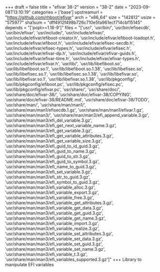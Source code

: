 +++
draft = false
title = "efivar 38-2"
version = "38-2"
date = "2023-09-08T13:10:19"
categories = ['base']
upstreamurl = "https://github.com/rhboot/efivar"
arch = "x86_64"
size = "142812"
usize = "575977"
sha1sum = "dff4912f498b726c710e5fa961ecf714cbf15145"
depends = "['popt>=1.16-9']"
files = "['usr/', 'usr/bin/', 'usr/bin/efisecdb', 'usr/bin/efivar', 'usr/include/', 'usr/include/efivar/', 'usr/include/efivar/efiboot-creator.h', 'usr/include/efivar/efiboot-loadopt.h', 'usr/include/efivar/efiboot.h', 'usr/include/efivar/efisec-secdb.h', 'usr/include/efivar/efisec-types.h', 'usr/include/efivar/efisec.h', 'usr/include/efivar/efivar-dp.h', 'usr/include/efivar/efivar-guids.h', 'usr/include/efivar/efivar-time.h', 'usr/include/efivar/efivar-types.h', 'usr/include/efivar/efivar.h', 'usr/lib/', 'usr/lib/libefiboot.so', 'usr/lib/libefiboot.so.1', 'usr/lib/libefiboot.so.1.38', 'usr/lib/libefisec.so', 'usr/lib/libefisec.so.1', 'usr/lib/libefisec.so.1.38', 'usr/lib/libefivar.so', 'usr/lib/libefivar.so.1', 'usr/lib/libefivar.so.1.38', 'usr/lib/pkgconfig/', 'usr/lib/pkgconfig/efiboot.pc', 'usr/lib/pkgconfig/efisec.pc', 'usr/lib/pkgconfig/efivar.pc', 'usr/share/', 'usr/share/doc/', 'usr/share/doc/efivar-38/', 'usr/share/doc/efivar-38/COPYING', 'usr/share/doc/efivar-38/README.md', 'usr/share/doc/efivar-38/TODO', 'usr/share/man/', 'usr/share/man/man1/', 'usr/share/man/man1/efisecdb.1.gz', 'usr/share/man/man1/efivar.1.gz', 'usr/share/man/man3/', 'usr/share/man/man3/efi_append_variable.3.gz', 'usr/share/man/man3/efi_del_variable.3.gz', 'usr/share/man/man3/efi_get_next_variable_name.3.gz', 'usr/share/man/man3/efi_get_variable.3.gz', 'usr/share/man/man3/efi_get_variable_attributes.3.gz', 'usr/share/man/man3/efi_get_variable_size.3.gz', 'usr/share/man/man3/efi_guid_to_id_guid.3.gz', 'usr/share/man/man3/efi_guid_to_name.3.gz', 'usr/share/man/man3/efi_guid_to_str.3.gz', 'usr/share/man/man3/efi_guid_to_symbol.3.gz', 'usr/share/man/man3/efi_name_to_guid.3.gz', 'usr/share/man/man3/efi_set_variable.3.gz', 'usr/share/man/man3/efi_str_to_guid.3.gz', 'usr/share/man/man3/efi_symbol_to_guid.3.gz', 'usr/share/man/man3/efi_variable_alloc.3.gz', 'usr/share/man/man3/efi_variable_export.3.gz', 'usr/share/man/man3/efi_variable_free.3.gz', 'usr/share/man/man3/efi_variable_get_attributes.3.gz', 'usr/share/man/man3/efi_variable_get_data.3.gz', 'usr/share/man/man3/efi_variable_get_guid.3.gz', 'usr/share/man/man3/efi_variable_get_name.3.gz', 'usr/share/man/man3/efi_variable_import.3.gz', 'usr/share/man/man3/efi_variable_realize.3.gz', 'usr/share/man/man3/efi_variable_set_attributes.3.gz', 'usr/share/man/man3/efi_variable_set_data.3.gz', 'usr/share/man/man3/efi_variable_set_guid.3.gz', 'usr/share/man/man3/efi_variable_set_name.3.gz', 'usr/share/man/man3/efi_variable_t.3.gz', 'usr/share/man/man3/efi_variables_supported.3.gz']"
+++
Library to manipulate EFI variables